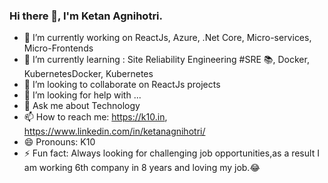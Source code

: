 ### Hi there 👋, I'm Ketan Agnihotri.
- 🔭 I’m currently working on ReactJs, Azure, .Net Core, Micro-services, Micro-Frontends
- 🌱 I’m currently learning : Site Reliability Engineering #SRE 📚, Docker, KubernetesDocker, Kubernetes
- 👯 I’m looking to collaborate on ReactJs projects
- 🤔 I’m looking for help with ...
- 💬 Ask me about Technology
- 📫 How to reach me: https://k10.in, https://www.linkedin.com/in/ketanagnihotri/
- 😄 Pronouns: K10
- ⚡ Fun fact: Always looking for challenging job opportunities,as a result I am working 6th company in 8 years and loving my job.😂

<!--
**agnihotriketan/agnihotriketan** is a ✨ _special_ ✨ repository because its `README.md` (this file) appears on your GitHub profile.

Here are some ideas to get you started:
Hi, I'm Ketan Agnihotri.
- 🔭 I’m currently working on ReactJs, Azure, .Net Core, Micro-services, Micro-Frontends
- 🌱 I’m currently learning Docker, Kubernetes
- 👯 I’m looking to collaborate on ReactJs projects
- 🤔 I’m looking for help with ...
- 💬 Ask me about Technology
- 📫 How to reach me: https://k10.in
- 😄 Pronouns: K10
- ⚡ Fun fact: Used to look for challenging job opportunities, I am working 6th company in 8 years and loving my job.😂
-->
